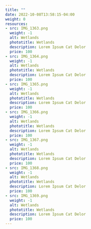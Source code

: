 ```yaml
---
title: ""
date: 2022-10-08T13:58:15-04:00
weight: 0
resources:
- src: IMG_1363.png
  weight: -1
  alt: Wetlands
  phototitle: Wetlands
  description: Lorem Ipsum Cat Delor
  price: 100
- src: IMG_1364.png
  weight: -1
  alt: Wetlands
  phototitle: Wetlands
  description: Lorem Ipsum Cat Delor
  price: 100
- src: IMG_1365.png
  weight: -1
  alt: Wetlands
  phototitle: Wetlands
  description: Lorem Ipsum Cat Delor
  price: 100
- src: IMG_1366.png
  weight: -1
  alt: Wetlands
  phototitle: Wetlands
  description: Lorem Ipsum Cat Delor
  price: 100
- src: IMG_1367.png
  weight: -1
  alt: Wetlands
  phototitle: Wetlands
  description: Lorem Ipsum Cat Delor
  price: 100
- src: IMG_1368.png
  weight: -1
  alt: Wetlands
  phototitle: Wetlands
  description: Lorem Ipsum Cat Delor
  price: 100
- src: IMG_1369.png
  weight: -1
  alt: Wetlands
  phototitle: Wetlands
  description: Lorem Ipsum Cat Delor
  price: 100
---
```

